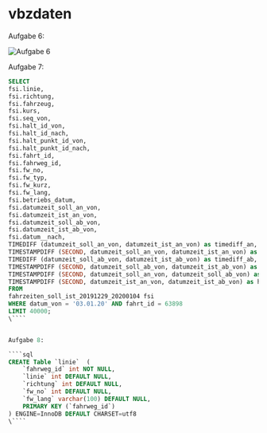 # vbzdaten

Aufgabe 6:

![Aufgabe 6](file:/vbzdaten/Bookmarks/assets/a6.png)



Aufgabe 7:

````sql
SELECT
fsi.linie, 
fsi.richtung, 
fsi.fahrzeug,
fsi.kurs,
fsi.seq_von, 
fsi.halt_id_von, 
fsi.halt_id_nach, 
fsi.halt_punkt_id_von, 
fsi.halt_punkt_id_nach, 
fsi.fahrt_id, 
fsi.fahrweg_id, 
fsi.fw_no,
fsi.fw_typ,
fsi.fw_kurz,
fsi.fw_lang, 
fsi.betriebs_datum, 
fsi.datumzeit_soll_an_von, 
fsi.datumzeit_ist_an_von, 
fsi.datumzeit_soll_ab_von, 
fsi.datumzeit_ist_ab_von, 
fsi.datum__nach,
TIMEDIFF (datumzeit_soll_an_von, datumzeit_ist_an_von) as timediff_an,
TIMESTAMPDIFF (SECOND, datumzeit_soll_an_von, datumzeit_ist_an_von) as timediff_an_seconds, 
TIMEDIFF (datumzeit_soll_ab_von, datumzeit_ist_ab_von) as timediff_ab,
TIMESTAMPDIFF (SECOND, datumzeit_soll_ab_von, datumzeit_ist_ab_von) as timediff_ab_seconds, 
TIMESTAMPDIFF (SECOND, datumzeit_soll_an_von, datumzeit_soll_ab_von) as halt_soll_time_seconds, 
TIMESTAMPDIFF (SECOND, datumzeit_ist_an_von, datumzeit_ist_ab_von) as halt_ist_time_seconds
FROM
fahrzeiten_soll_ist_20191229_20200104 fsi
WHERE datum_von = '03.01.20' AND fahrt_id = 63898
LIMIT 40000;
\````


Aufgabe 8:

````sql
CREATE Table `linie`  (
	`fahrweg_id` int NOT NULL,
	`linie` int DEFAULT NULL,
	`richtung` int DEFAULT NULL,
	`fw_no` int DEFAULT NULL,
	`fw_lang` varchar(100) DEFAULT NULL,
	PRIMARY KEY (`fahrweg_id`)
) ENGINE=InnoDB DEFAULT CHARSET=utf8
\````
